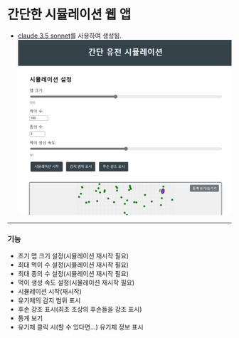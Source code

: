 # 간단한 시뮬레이션 웹 앱
- [claude 3.5 sonnet](https://www.anthropic.com/news/claude-3-5-sonnet)를 사용하여 생성됨.
![예제 이미지](example.png)
-------
### 기능
- 초기 맵 크기 설정(시뮬레이션 재시작 필요)
- 최대 먹이 수 설정(시뮬레이션 재시작 필요)
- 최대 종의 수 설정(시뮬레이션 재시작 필요)
- 먹이 생성 속도 설정(시뮬레이션 재시작 필요)
- 시뮬레이션 시작(재시작)
- 유기체의 감지 범위 표시
- 후손 강조 표시(최초 조상의 후손들을 강조 표시)
- 통계 보기
- 유기체 클릭 시(할 수 있다면...) 유기체 정보 표시
